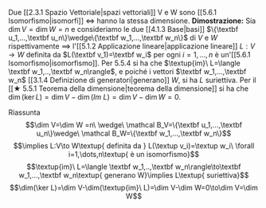 Due [[2.3.1 Spazio Vettoriale|spazi vettoriali]] V e W sono [[5.6.1 Isomorfismo|isomorfi]] $\Longleftrightarrow$ hanno la stessa dimensione.
**Dimostrazione:**
Sia $\dim V=\dim W =n$ e consideriamo le due [[4.1.3 Base|basi]] $\{\textbf u_1,...,\textbf u_n\}\wedge\{\textbf w_1,...,\textbf w_n\}$ di $V$ e $W$ rispettivamente $\implies$ l'[[5.1.2 Applicazione lineare|applicazione lineare]] $L:V\to W$ definita da $L(\textbf v_1)=\textbf w_i$ per ogni $i=1,...,n$ è un'[[5.6.1 Isomorfismo|isomorfismo]].
Per $5.5.4$ si ha che $\textup{im}\ L=\langle \textbf w_1,..,\textbf w_n\rangle$, e poiché i vettori $\textbf w_1,...,\textbf w_n$ [[3.1.4 Definizione di generatori|generano]] $W$, si ha $L$ suriettiva. Per il [[★ 5.5.1 Teorema della dimensione|teorema della dimensione]] si ha che $\dim(\ker L)=\dim V-\dim(Im\ L)=\dim V-\dim W=0$.

Riassunta
$$\dim V=\dim W =n\ \wedge\ \mathcal B_V=\{\textbf u_1,...,\textbf u_n\}\wedge\ \mathcal B_W=\{\textbf w_1,...,\textbf w_n\}$$
$$\implies L:V\to W\textup{ definita da } L(\textup v_i)=\textup w_i\ \forall i=1,\dots,n\textup{ è un isomorfismo}$$
$$\textup{im}\ L=\langle \textbf w_1,..,\textbf w_n\rangle\to\textbf w_1,...,\textbf w_n\textup{ generano W}\implies L\textup{ suriettiva}$$
$$\dim(\ker L)=\dim V-\dim(\textup{im}\ L)=\dim V-\dim W=0\to\dim V=\dim W$$